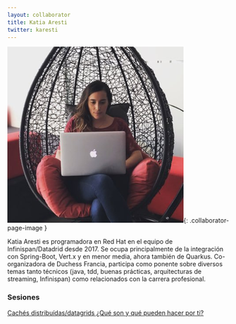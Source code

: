 ```yaml
---
layout: collaborator
title: Katia Aresti
twitter: karesti
---
```

![Katia Aresti](/img/colaboradores/katia-aresti.jpg){: .collaborator-page-image }

Katia Aresti es programadora en Red Hat en el equipo de Infinispan/Datadrid desde 2017. Se ocupa principalmente de la integración con Spring-Boot, Vert.x y en menor media, ahora también de Quarkus. Co-organizadora de Duchess Francia, participa como ponente sobre diversos temas tanto técnicos (java, tdd, buenas prácticas, arquitecturas de streaming, Infinispan) como relacionados con la carrera profesional.

### Sesiones

[Cachés distribuídas/datagrids ¿Qué son y qué pueden hacer por ti?](/proxima-sesion)
